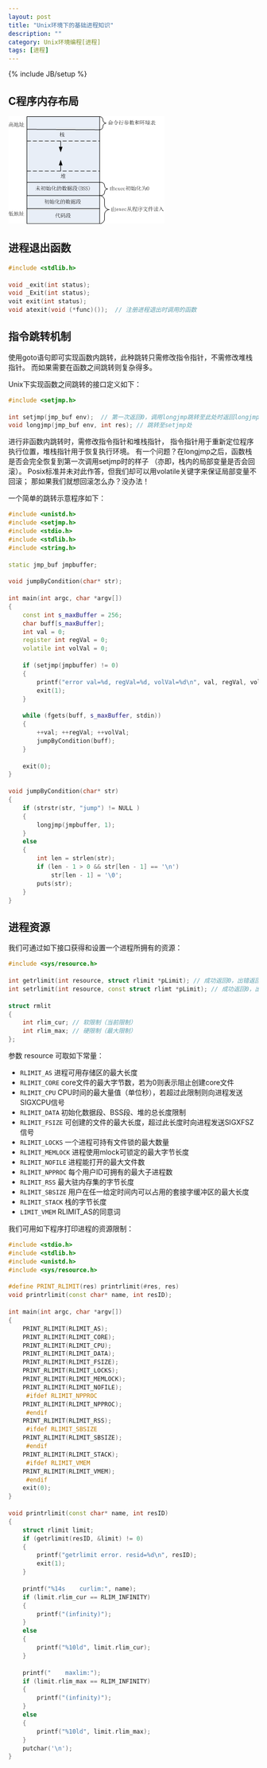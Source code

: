 ```yaml
---
layout: post
title: "Unix环境下的基础进程知识"
description: ""
category: Unix环境编程[进程]
tags: [进程]
---
```

{% include JB/setup %}

## C程序内存布局

![](/images/unix/process/c-memstructure.png)

## 进程退出函数

``` c++
#include <stdlib.h>

void _exit(int status);
void _Exit(int status);
voit exit(int status);
void atexit(void (*func)());  // 注册进程退出时调用的函数
```

## 指令跳转机制

使用goto语句即可实现函数内跳转，此种跳转只需修改指令指针，不需修改堆栈指针。
而如果需要在函数之间跳转则复杂得多。

Unix下实现函数之间跳转的接口定义如下：

``` c++
#include <setjmp.h>

int setjmp(jmp_buf env);  // 第一次返回0，调用longjmp跳转至此处时返回longjmp所设置的参数
void longjmp(jmp_buf env, int res); // 跳转至setjmp处
```

进行非函数内跳转时，需修改指令指针和堆栈指针，
指令指针用于重新定位程序执行位置，堆栈指针用于恢复执行环境。
有一个问题？在longjmp之后，函数栈是否会完全恢复到第一次调用setjmp时的样子
（亦即，栈内的局部变量是否会回滚）。
Posix标准并未对此作答，但我们却可以用volatile关键字来保证局部变量不回滚；
那如果我们就想回滚怎么办？没办法！

一个简单的跳转示意程序如下：

``` c++
#include <unistd.h>
#include <setjmp.h>
#include <stdio.h>
#include <stdlib.h>
#include <string.h>

static jmp_buf jmpbuffer;

void jumpByCondition(char* str);

int main(int argc, char *argv[])
{
    const int s_maxBuffer = 256;
    char buff[s_maxBuffer];
    int val = 0;
    register int regVal = 0;
    volatile int volVal = 0;

    if (setjmp(jmpbuffer) != 0)
    {
        printf("error val=%d, regVal=%d, volVal=%d\n", val, regVal, volVal);
        exit(1);
    }

    while (fgets(buff, s_maxBuffer, stdin))
    {
        ++val; ++regVal; ++volVal;
        jumpByCondition(buff);
    }

    exit(0);
}

void jumpByCondition(char* str)
{
    if (strstr(str, "jump") != NULL )
    {
        longjmp(jmpbuffer, 1);
    }
    else
    {
        int len = strlen(str);
        if (len - 1 > 0 && str[len - 1] == '\n')
            str[len - 1] = '\0';
        puts(str);
    }
}
```

## 进程资源

我们可通过如下接口获得和设置一个进程所拥有的资源：

``` c++
#include <sys/resource.h>

int getrlimit(int resource, struct rlimit *pLimit); // 成功返回0，出错返回非0
int setrlimit(int resource, const struct rlimt *pLimit); // 成功返回0，出错返回非0

struct rmlit
{
	int rlim_cur; // 软限制（当前限制）
	int rlim_max; // 硬限制（最大限制）
};
```

参数 resource 可取如下常量：

  + `RLIMIT_AS` 进程可用存储区的最大长度
  + `RLIMIT_CORE` core文件的最大字节数，若为0则表示阻止创建core文件
  + `RLIMIT_CPU` CPU时间的最大量值（单位秒），若超过此限制则向进程发送SIGXCPU信号
  + `RLIMIT_DATA` 初始化数据段、BSS段、堆的总长度限制
  + `RLIMIT_FSIZE` 可创建的文件的最大长度，超过此长度时向进程发送SIGXFSZ信号
  + `RLIMIT_LOCKS` 一个进程可持有文件锁的最大数量
  + `RLIMIT_MEMLOCK` 进程使用mlock可锁定的最大字节长度
  + `RLIMIT_NOFILE` 进程能打开的最大文件数
  + `RLIMIT_NPPROC` 每个用户ID可拥有的最大子进程数
  + `RLIMIT_RSS` 最大驻内存集的字节长度
  + `RLIMIT_SBSIZE` 用户在任一给定时间内可以占用的套接字缓冲区的最大长度
  + `RLIMIT_STACK` 栈的字节长度
  + `LIMIT_VMEM` RLIMIT_AS的同意词

我们可用如下程序打印进程的资源限制：

``` c++
#include <stdio.h>
#include <stdlib.h>
#include <unistd.h>
#include <sys/resource.h>

#define PRINT_RLIMIT(res) printrlimit(#res, res)
void printrlimit(const char* name, int resID);

int main(int argc, char *argv[])
{
	PRINT_RLIMIT(RLIMIT_AS);
	PRINT_RLIMIT(RLIMIT_CORE);
	PRINT_RLIMIT(RLIMIT_CPU);
	PRINT_RLIMIT(RLIMIT_DATA);
	PRINT_RLIMIT(RLIMIT_FSIZE);
	PRINT_RLIMIT(RLIMIT_LOCKS);
	PRINT_RLIMIT(RLIMIT_MEMLOCK);
	PRINT_RLIMIT(RLIMIT_NOFILE);
     #ifdef RLIMIT_NPPROC
	PRINT_RLIMIT(RLIMIT_NPPROC);
     #endif
	PRINT_RLIMIT(RLIMIT_RSS);
     #ifdef RLIMIT_SBSIZE
	PRINT_RLIMIT(RLIMIT_SBSIZE);
     #endif
	PRINT_RLIMIT(RLIMIT_STACK);
     #ifdef RLIMIT_VMEM
	PRINT_RLIMIT(RLIMIT_VMEM);
     #endif
	exit(0);
}

void printrlimit(const char* name, int resID)
{
	struct rlimit limit;
	if (getrlimit(resID, &limit) != 0)
	{
		printf("getrlimit error. resid=%d\n", resID);
		exit(1);
	}

	printf("%14s    curlim:", name);
	if (limit.rlim_cur == RLIM_INFINITY)
	{
		printf("(infinity)");
	}
	else
	{
		printf("%10ld", limit.rlim_cur);
	}

	printf("    maxlim:");
	if (limit.rlim_max == RLIM_INFINITY)
	{
		printf("(infinity)");
	}
	else
	{
		printf("%10ld", limit.rlim_max);
	}
	putchar('\n');
}
```
